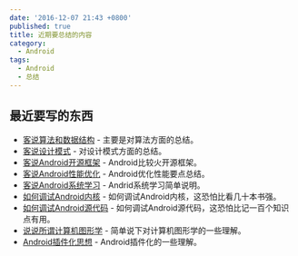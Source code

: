 ```yaml
---
date: '2016-12-07 21:43 +0800'
published: true
title: 近期要总结的内容
category:
  - Android
tags:
  - Android
  - 总结
---
```

## 最近要写的东西

* [客说算法和数据结构]() - 主要是对算法方面的总结。
* [客说设计模式]() - 对设计模式方面的总结。
* [客说Android开源框架]() - Android比较火开源框架。
* [客说Android性能优化]() - Android优化性能要点总结。
* [客说Android系统学习]() - Andrid系统学习简单说明。
* [如何调试Android内核]() - 如何调试Android内核，这恐怕比看几十本书强。
* [如何调试Android源代码]() - 如何调试Android源代码，这恐怕比记一百个知识点有用。
* [说说所谓计算机图形学]() - 简单说下对计算机图形学的一些理解。
* [Android插件化思想]() - Android插件化的一些理解。
